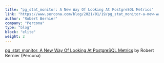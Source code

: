 ```yaml
---
title: "pg_stat_monitor: A New Way Of Looking At PostgreSQL Metrics"
link: "https://www.percona.com/blog/2021/01/19/pg_stat_monitor-a-new-way-of-looking-at-postgresql-metrics/"
author: "Robert Bernier"
company: "Percona"
type: "blog"
block: "elite"
weight: 2
---
```


[pg_stat_monitor: A New Way Of Looking At PostgreSQL Metrics](https://www.percona.com/blog/2021/01/19/pg_stat_monitor-a-new-way-of-looking-at-postgresql-metrics/) by Robert Bernier (Percona)